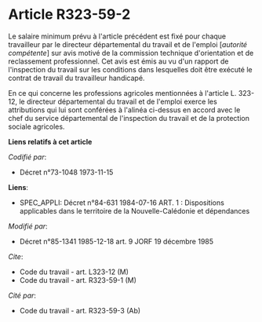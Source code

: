 # Article R323-59-2

Le salaire minimum prévu à l'article précédent est fixé pour chaque travailleur par le directeur départemental du travail et
de l'emploi [*autorité compétente*] sur avis motivé de la commission technique d'orientation et de reclassement
professionnel. Cet avis est émis au vu d'un rapport de l'inspection du travail sur les conditions dans lesquelles doit être
exécuté le contrat de travail du travailleur handicapé.

En ce qui concerne les professions agricoles mentionnées à l'article L. 323-12, le directeur départemental du travail et de
l'emploi exerce les attributions qui lui sont conférées à l'alinéa ci-dessus en accord avec le chef du service départemental
de l'inspection du travail et de la protection sociale agricoles.

**Liens relatifs à cet article**

_Codifié par_:

  - Décret n°73-1048 1973-11-15

**Liens**:

  - SPEC_APPLI: Décret n°84-631 1984-07-16 ART. 1 : Dispositions applicables dans le territoire de la Nouvelle-Calédonie et dépendances

_Modifié par_:

  - Décret n°85-1341 1985-12-18 art. 9 JORF 19 décembre 1985

_Cite_:

  - Code du travail - art. L323-12 (M)
  - Code du travail - art. R323-59-1 (M)

_Cité par_:

  - Code du travail - art. R323-59-3 (Ab)
